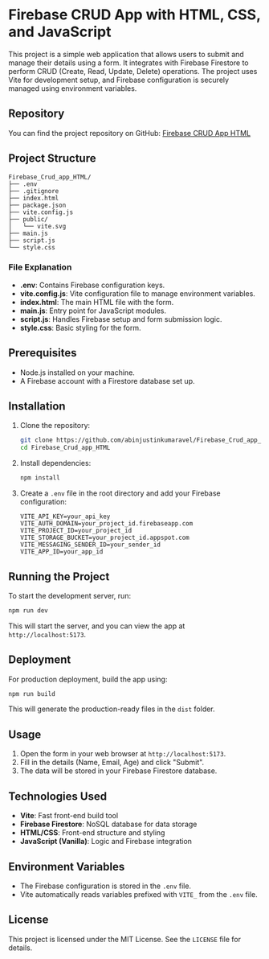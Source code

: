 # Firebase CRUD App with HTML, CSS, and JavaScript

This project is a simple web application that allows users to submit and manage their details using a form. It integrates with Firebase Firestore to perform CRUD (Create, Read, Update, Delete) operations. The project uses Vite for development setup, and Firebase configuration is securely managed using environment variables.

## Repository

You can find the project repository on GitHub: [Firebase CRUD App HTML](https://github.com/abinjustinkumaravel/Firebase_Crud_app_HTML.git)

## Project Structure

```
Firebase_Crud_app_HTML/
├── .env
├── .gitignore
├── index.html
├── package.json
├── vite.config.js
├── public/
│   └── vite.svg
├── main.js
├── script.js
└── style.css
```

### File Explanation

- **.env**: Contains Firebase configuration keys.
- **vite.config.js**: Vite configuration file to manage environment variables.
- **index.html**: The main HTML file with the form.
- **main.js**: Entry point for JavaScript modules.
- **script.js**: Handles Firebase setup and form submission logic.
- **style.css**: Basic styling for the form.

## Prerequisites

- Node.js installed on your machine.
- A Firebase account with a Firestore database set up.

## Installation

1. Clone the repository:

   ```bash
   git clone https://github.com/abinjustinkumaravel/Firebase_Crud_app_HTML.git
   cd Firebase_Crud_app_HTML
   ```

2. Install dependencies:

   ```bash
   npm install
   ```

3. Create a `.env` file in the root directory and add your Firebase configuration:
   ```
   VITE_API_KEY=your_api_key
   VITE_AUTH_DOMAIN=your_project_id.firebaseapp.com
   VITE_PROJECT_ID=your_project_id
   VITE_STORAGE_BUCKET=your_project_id.appspot.com
   VITE_MESSAGING_SENDER_ID=your_sender_id
   VITE_APP_ID=your_app_id
   ```

## Running the Project

To start the development server, run:

```bash
npm run dev
```

This will start the server, and you can view the app at `http://localhost:5173`.

## Deployment

For production deployment, build the app using:

```bash
npm run build
```

This will generate the production-ready files in the `dist` folder.

## Usage

1. Open the form in your web browser at `http://localhost:5173`.
2. Fill in the details (Name, Email, Age) and click "Submit".
3. The data will be stored in your Firebase Firestore database.

## Technologies Used

- **Vite**: Fast front-end build tool
- **Firebase Firestore**: NoSQL database for data storage
- **HTML/CSS**: Front-end structure and styling
- **JavaScript (Vanilla)**: Logic and Firebase integration

## Environment Variables

- The Firebase configuration is stored in the `.env` file.
- Vite automatically reads variables prefixed with `VITE_` from the `.env` file.

## License

This project is licensed under the MIT License. See the `LICENSE` file for details.
